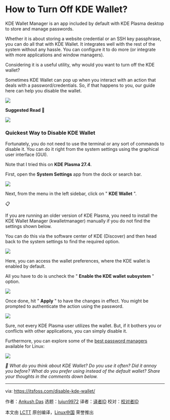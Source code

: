 [#]: subject: "How to Turn Off KDE Wallet?"
[#]: via: "https://itsfoss.com/disable-kde-wallet/"
[#]: author: "Ankush Das https://itsfoss.com/author/ankush/"
[#]: collector: "lujun9972"
[#]: translator: "geekpi"
[#]: reviewer: " "
[#]: publisher: " "
[#]: url: " "

How to Turn Off KDE Wallet?
======

KDE Wallet Manager is an app included by default with KDE Plasma desktop to store and manage passwords.

Whether it is about storing a website credential or an SSH key passphrase, you can do all that with KDE Wallet. It integrates well with the rest of the system without any hassle. You can configure it to do more (or integrate with more applications and window managers).

Considering it is a useful utility, why would you want to turn off the KDE wallet?

Sometimes KDE Wallet can pop up when you interact with an action that deals with a password/credentials. So, if that happens to you, our guide here can help you disable the wallet.

![][1]

**Suggested Read 📖**

![][2]

### Quickest Way to Disable KDE Wallet

Fortunately, you do not need to use the terminal or any sort of commands to disable it. You can do it right from the system settings using the graphical user interface (GUI).

Note that I tried this on **KDE Plasma 27.4**.

First, open the **System Settings** app from the dock or search bar.

![][3]

Next, from the menu in the left sidebar, click on " **KDE Wallet** ".

📋

If you are running an older version of KDE Plasma, you need to install the KDE Wallet Manager (kwalletmanager) manually if you do not find the settings shown below.

You can do this via the software center of KDE (Discover) and then head back to the system settings to find the required option.

![][4]

Here, you can access the wallet preferences, where the KDE wallet is enabled by default.

All you have to do is uncheck the " **Enable the KDE wallet subsystem** " option.

![][5]

Once done, hit " **Apply** " to have the changes in effect. You might be prompted to authenticate the action using the password.

![][6]

Sure, not every KDE Plasma user utilizes the wallet. But, if it bothers you or conflicts with other applications, you can simply disable it.

Furthermore, you can explore some of the [best password managers][7] available for Linux:

![][2]

_💬 What do you think about KDE Wallet? Do you use it often? Did it annoy you before? What do you prefer using instead of the default wallet? Share your thoughts in the comments down below._

--------------------------------------------------------------------------------

via: https://itsfoss.com/disable-kde-wallet/

作者：[Ankush Das][a]
选题：[lujun9972][b]
译者：[译者ID](https://github.com/译者ID)
校对：[校对者ID](https://github.com/校对者ID)

本文由 [LCTT](https://github.com/LCTT/TranslateProject) 原创编译，[Linux中国](https://linux.cn/) 荣誉推出

[a]: https://itsfoss.com/author/ankush/
[b]: https://github.com/lujun9972
[1]: https://itsfoss.com/content/images/2023/08/kde-wallet.jpg
[2]: https://itsfoss.com/content/images/size/w256h256/2022/12/android-chrome-192x192.png
[3]: https://itsfoss.com/content/images/2023/08/system-settings-kde-dock.jpg
[4]: https://itsfoss.com/content/images/2023/08/kwallet-manager.jpg
[5]: https://itsfoss.com/content/images/2023/08/kde-wallet-settings.jpg
[6]: https://itsfoss.com/content/images/2023/08/kde-settings-apply.jpg
[7]: https://itsfoss.com/password-managers-linux/
